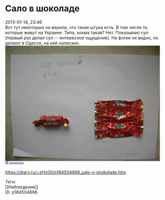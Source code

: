 Сало в шоколаде
================

   
 2013-01-14, 23:46   
  Вот тут некоторые не верили, что такая штука есть. В том числе те, которые живут на Украине. Типа, хохма такая? Нет. Показываю суп (первый раз делал суп -- интересное ощущение). На фотке не видно, но делают в Одессе, на ней написано.   
   [![](pics/38a6f1a7c2c8t.jpg)](http://radikal.ru/F/s019.radikal.ru/i616/1301/7b/38a6f1a7c2c8.jpg)     
    
 <https://diary.ru/~zHz00/p184504666_salo-v-shokolade.htm>   
   
 Теги:   
 [[Наблюдения]]   
 ID: p184504666